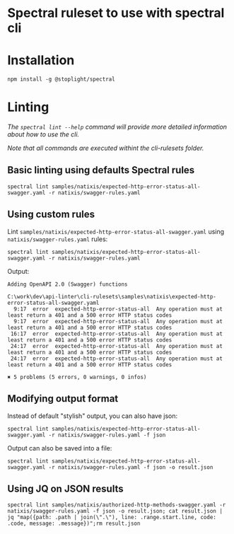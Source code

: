 # Spectral ruleset to use with spectral cli

# Installation

```
npm install -g @stoplight/spectral
```

# Linting

*The `spectral lint --help` command will provide more detailed information about how to use the cli.*

*Note that all commands are executed withint the cli-rulesets folder.*


## Basic linting using defaults Spectral rules

```
spectral lint samples/natixis/expected-http-error-status-all-swagger.yaml -r natixis/swagger-rules.yaml
```

## Using custom rules

Lint `samples/natixis/expected-http-error-status-all-swagger.yaml` using `natixis/swagger-rules.yaml` rules:

```
spectral lint samples/natixis/expected-http-error-status-all-swagger.yaml -r natixis/swagger-rules.yaml
```

Output:
```
Adding OpenAPI 2.0 (Swagger) functions

C:\work\dev\api-linter\cli-rulesets\samples\natixis\expected-http-error-status-all-swagger.yaml
  9:17  error  expected-http-error-status-all  Any operation must at least return a 401 and a 500 error HTTP status codes
  9:17  error  expected-http-error-status-all  Any operation must at least return a 401 and a 500 error HTTP status codes
 16:17  error  expected-http-error-status-all  Any operation must at least return a 401 and a 500 error HTTP status codes
 24:17  error  expected-http-error-status-all  Any operation must at least return a 401 and a 500 error HTTP status codes
 24:17  error  expected-http-error-status-all  Any operation must at least return a 401 and a 500 error HTTP status codes

✖ 5 problems (5 errors, 0 warnings, 0 infos)
```

## Modifying output format

Instead of default "stylish" output, you can also have json:

```
spectral lint samples/natixis/expected-http-error-status-all-swagger.yaml -r natixis/swagger-rules.yaml -f json
```

Output can also be saved into a file:

```
spectral lint samples/natixis/expected-http-error-status-all-swagger.yaml -r natixis/swagger-rules.yaml -f json -o result.json
```

## Using JQ on JSON results

```
spectral lint samples/natixis/authorized-http-methods-swagger.yaml -r natixis/swagger-rules.yaml -f json -o result.json; cat result.json | jq "map({path: .path | join(\".\"), line: .range.start.line, code: .code, message: .message})";rm result.json
```